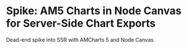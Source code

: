 # Spike: AM5 Charts in Node Canvas for Server-Side Chart Exports

Dead-end spike into SSR with AMCharts 5 and Node Canvas
